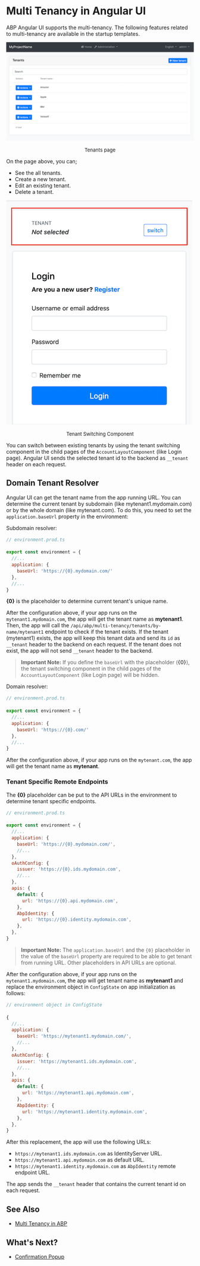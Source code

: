 # Multi Tenancy in Angular UI

ABP Angular UI supports the multi-tenancy. The following features related to multi-tenancy are available in the startup templates.


![Tenants Page](./images/tenants-page.png)
<p style="font-size:small;text-align:center;">Tenants page</p>

On the page above, you can;

- See the all tenants.
- Create a new tenant.
- Edit an existing tenant.
- Delete a tenant.


![Tenant Switching Component](./images/tenant-switching-box.png)
<p style="font-size:small;text-align:center;">Tenant Switching Component</p>

You can switch between existing tenants by using the tenant switching component in the child pages of the `AccountLayoutComponent` (like Login page). Angular UI sends the selected tenant id to the backend as `__tenant` header on each request.


## Domain Tenant Resolver

Angular UI can get the tenant name from the app running URL. You can determine the current tenant by subdomain (like mytenant1.mydomain.com) or by the whole domain (like mytenant.com). To do this, you need to set the `application.baseUrl` property in the environment:

Subdomain resolver:

```js
// environment.prod.ts

export const environment = {
  //...
  application: {
    baseUrl: 'https://{0}.mydomain.com/'
  },
  //...
}
```

**{0}** is the placeholder to determine current tenant's unique name.

After the configuration above, if your app runs on the `mytenant1.mydomain.com`, the app will get the tenant name as **mytenant1**. Then, the app will call the `/api/abp/multi-tenancy/tenants/by-name/mytenant1` endpoint to check if the tenant exists. If the tenant (mytenant1) exists, the app will keep this tenant data and send its `id` as `__tenant` header to the backend on each request. If the tenant does not exist, the app will not send `__tenant` header to the backend.

> **Important Note:** If you define the `baseUrl` with the placeholder (**{0}**), the tenant switching component in the child pages of the `AccountLayoutComponent` (like Login page) will be hidden.


Domain resolver:

```js
// environment.prod.ts

export const environment = {
  //...
  application: {
    baseUrl: 'https://{0}.com/'
  },
  //...
}
```

After the configuration above, if your app runs on the `mytenant.com`, the app will get the tenant name as **mytenant**.

### Tenant Specific Remote Endpoints

The **{0}** placeholder can be put to the API URLs in the environment to determine tenant specific endpoints.

```js
// environment.prod.ts

export const environment = {
  //...
  application: {
    baseUrl: 'https://{0}.mydomain.com/',
    //...
  },
  oAuthConfig: {
    issuer: 'https://{0}.ids.mydomain.com',
    //...
  },
  apis: {
    default: {
      url: 'https://{0}.api.mydomain.com',
    },
    AbpIdentity: {
      url: 'https://{0}.identity.mydomain.com',
    },
  },
}
```

> **Important Note:** The `application.baseUrl` and the `{0}` placeholder in the value of the `baseUrl` property are required to be able to get tenant from running URL. Other placeholders in API URLs are optional.

After the configuration above, if your app runs on the `mytenant1.mydomain.com`, the app will get tenant name as **mytenant1** and replace the environment object in `ConfigState` on app initialization as follows:


```js
// environment object in ConfigState

{
  //...
  application: {
    baseUrl: 'https://mytenant1.mydomain.com/',
    //...
  },
  oAuthConfig: {
    issuer: 'https://mytenant1.ids.mydomain.com',
    //...
  },
  apis: {
    default: {
      url: 'https://mytenant1.api.mydomain.com',
    },
    AbpIdentity: {
      url: 'https://mytenant1.identity.mydomain.com',
    },
  },
}
```

After this replacement, the app will use the following URLs:

- `https://mytenant1.ids.mydomain.com` as IdentityServer URL.
- `https://mytenant1.api.mydomain.com` as default URL.
- `https://mytenant1.identity.mydomain.com` as `AbpIdentity` remote endpoint URL.

The app sends the `__tenant` header that contains the current tenant id on each request.

## See Also

* [Multi Tenancy in ABP](../../Multi-Tenancy.md)

## What's Next?

- [Confirmation Popup](./Confirmation-Service.md)
